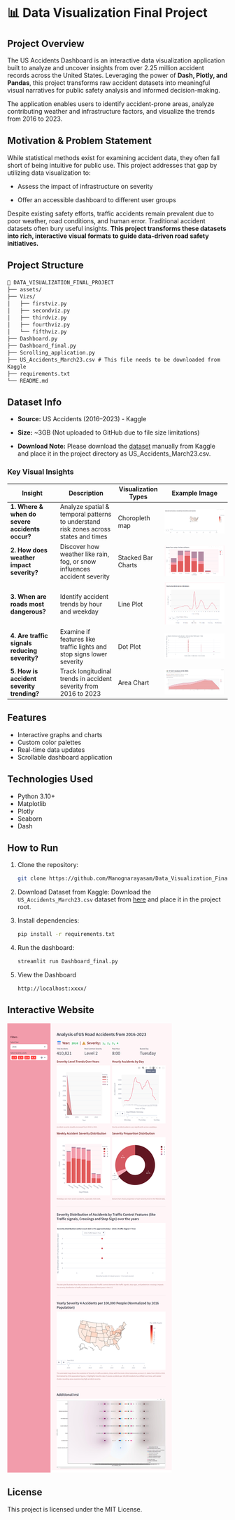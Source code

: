 # 📊 Data Visualization Final Project

## Project Overview
The US Accidents Dashboard is an interactive data visualization application built to analyze and uncover insights from over 2.25 million accident records across the United States. Leveraging the power of **Dash, Plotly, and Pandas**, this project transforms raw accident datasets into meaningful visual narratives for public safety analysis and informed decision-making.

The application enables users to identify accident-prone areas, analyze contributing weather and infrastructure factors, and visualize the trends from 2016 to 2023.

## Motivation & Problem Statement
While statistical methods exist for examining accident data, they often fall short of being intuitive for public use. This project addresses that gap by utilizing data visualization to:

- Assess the impact of infrastructure on severity

- Offer an accessible dashboard to different user groups

Despite existing safety efforts, traffic accidents remain prevalent due to poor weather, road conditions, and human error. Traditional accident datasets often bury useful insights. **This project transforms these datasets into rich, interactive visual formats to guide data-driven road safety initiatives.**


## Project Structure
```
📁 DATA_VISUALIZATION_FINAL_PROJECT
├── assets/  
├── Vizs/
│   ├── firstviz.py
│   ├── secondviz.py
│   ├── thirdviz.py
│   ├── fourthviz.py
│   └── fifthviz.py
├── Dashboard.py
├── Dashboard_final.py
├── Scrolling_application.py
├── US_Accidents_March23.csv # This file needs to be downloaded from Kaggle
├── requirements.txt
└── README.md

```


## Dataset Info
- **Source:** US Accidents (2016–2023) - Kaggle

- **Size:** ~3GB (Not uploaded to GitHub due to file size limitations)

- **Download Note:**     Please download the [dataset](https://www.kaggle.com/datasets/sobhanmoosavi/us-accidents) manually from Kaggle and place it in the project directory as US_Accidents_March23.csv.

### Key Visual Insights

| Insight | Description | Visualization Types | Example Image |
|--------|-------------|---------------------|---------------|
| **1. Where & when do severe accidents occur?** | Analyze spatial & temporal patterns to understand risk zones across states and times | Choropleth map | ![Severe Accidents Map](assets/Bhavitha_viz.png) |
| **2. How does weather impact severity?** | Discover how weather like rain, fog, or snow influences accident severity | Stacked Bar Charts | ![Weather vs Severity](assets/Sreemayeeviz.png) |
| **3. When are roads most dangerous?** | Identify accident trends by hour and weekday | Line Plot| ![Hourly and Weekly Trends](assets/Manogna2_viz.png) |
| **4. Are traffic signals reducing severity?** | Examine if features like traffic lights and stop signs lower severity | Dot Plot | ![Traffic Features Impact](assets/Divya_viz.jpg) |
| **5. How is accident severity trending?** | Track longitudinal trends in accident severity from 2016 to 2023 | Area Chart | ![Severity Trends Over Time](assets/Manognaviz.jpg) |


## Features
-  Interactive graphs and charts
-  Custom color palettes
-  Real-time data updates
-  Scrollable dashboard application

## Technologies Used
- Python 3.10+
- Matplotlib
- Plotly
- Seaborn
- Dash

## How to Run
1. Clone the repository:
   ```bash
   git clone https://github.com/Manognarayasam/Data_Visualization_Final_Project
   ```
2. Download Dataset from Kaggle: 
  Download the `US_Accidents_March23.csv` dataset from [here](https://www.kaggle.com/datasets/sobhanmoosavi/us-accidents) and place it in the project root.

3. Install dependencies:
   ```bash
   pip install -r requirements.txt
   ```
4. Run the dashboard:
   ```bash
   streamlit run Dashboard_final.py
   ```
5. View the Dashboard
    ```
    http://localhost:xxxx/
    ```

## Interactive Website
![Streamlit Interactive Website](assets/Dashboard.png)


## License
This project is licensed under the MIT License.
